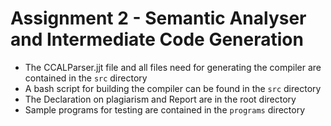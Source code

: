 # Assignment 2 - Semantic Analyser and Intermediate Code Generation

- The CCALParser.jjt file and all files need for generating the compiler are contained in the `src` directory
- A bash script for building the compiler can be found in the `src` directory
- The Declaration on plagiarism and Report are in the root directory
- Sample programs for testing are contained in the `programs` directory
